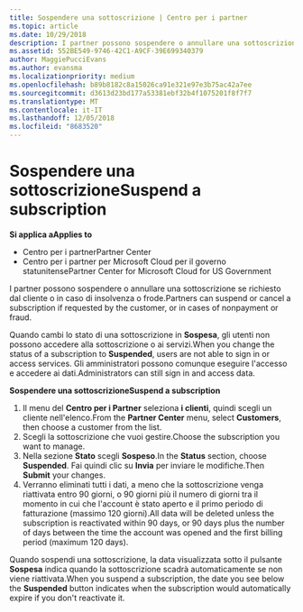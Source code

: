 ```yaml
---
title: Sospendere una sottoscrizione | Centro per i partner
ms.topic: article
ms.date: 10/29/2018
description: I partner possono sospendere o annullare una sottoscrizione se richiesto dal cliente o in caso di insolvenza o frode.
ms.assetid: 552BE549-9746-42C1-A9CF-39E699340379
author: MaggiePucciEvans
ms.author: evansma
ms.localizationpriority: medium
ms.openlocfilehash: b89b8182c8a15026ca91e321e97e3b75ac42a7ee
ms.sourcegitcommit: d3613d23bd177a53381ebf32b4f1075201f8f7f7
ms.translationtype: MT
ms.contentlocale: it-IT
ms.lasthandoff: 12/05/2018
ms.locfileid: "8683520"
---
```

# <a name="suspend-a-subscription"></a><span data-ttu-id="253a0-103">Sospendere una sottoscrizione</span><span class="sxs-lookup"><span data-stu-id="253a0-103">Suspend a subscription</span></span>

**<span data-ttu-id="253a0-104">Si applica a</span><span class="sxs-lookup"><span data-stu-id="253a0-104">Applies to</span></span>**

-  <span data-ttu-id="253a0-105">Centro per i partner</span><span class="sxs-lookup"><span data-stu-id="253a0-105">Partner Center</span></span>
-  <span data-ttu-id="253a0-106">Centro per i partner per Microsoft Cloud per il governo statunitense</span><span class="sxs-lookup"><span data-stu-id="253a0-106">Partner Center for Microsoft Cloud for US Government</span></span>


<span data-ttu-id="253a0-107">I partner possono sospendere o annullare una sottoscrizione se richiesto dal cliente o in caso di insolvenza o frode.</span><span class="sxs-lookup"><span data-stu-id="253a0-107">Partners can suspend or cancel a subscription if requested by the customer, or in cases of nonpayment or fraud.</span></span>

<span data-ttu-id="253a0-108">Quando cambi lo stato di una sottoscrizione in **Sospesa**, gli utenti non possono accedere alla sottoscrizione o ai servizi.</span><span class="sxs-lookup"><span data-stu-id="253a0-108">When you change the status of a subscription to **Suspended**, users are not able to sign in or access services.</span></span> <span data-ttu-id="253a0-109">Gli amministratori possono comunque eseguire l'accesso e accedere ai dati.</span><span class="sxs-lookup"><span data-stu-id="253a0-109">Administrators can still sign in and access data.</span></span>

**<span data-ttu-id="253a0-110">Sospendere una sottoscrizione</span><span class="sxs-lookup"><span data-stu-id="253a0-110">Suspend a subscription</span></span>**

1.  <span data-ttu-id="253a0-111">Il menu del **Centro per i Partner** seleziona **i clienti**, quindi scegli un cliente nell'elenco.</span><span class="sxs-lookup"><span data-stu-id="253a0-111">From the **Partner Center** menu, select **Customers**, then choose a customer from the list.</span></span>
2.  <span data-ttu-id="253a0-112">Scegli la sottoscrizione che vuoi gestire.</span><span class="sxs-lookup"><span data-stu-id="253a0-112">Choose the subscription you want to manage.</span></span>
3.  <span data-ttu-id="253a0-113">Nella sezione **Stato** scegli **Sospeso**.</span><span class="sxs-lookup"><span data-stu-id="253a0-113">In the **Status** section, choose **Suspended**.</span></span> <span data-ttu-id="253a0-114">Fai quindi clic su **Invia** per inviare le modifiche.</span><span class="sxs-lookup"><span data-stu-id="253a0-114">Then **Submit** your changes.</span></span>
4.  <span data-ttu-id="253a0-115">Verranno eliminati tutti i dati, a meno che la sottoscrizione venga riattivata entro 90 giorni, o 90 giorni più il numero di giorni tra il momento in cui che l'account è stato aperto e il primo periodo di fatturazione (massimo 120 giorni).</span><span class="sxs-lookup"><span data-stu-id="253a0-115">All data will be deleted unless the subscription is reactivated within 90 days, or 90 days plus the number of days between the time the account was opened and the first billing period (maximum 120 days).</span></span>

<span data-ttu-id="253a0-116">Quando sospendi una sottoscrizione, la data visualizzata sotto il pulsante **Sospesa** indica quando la sottoscrizione scadrà automaticamente se non viene riattivata.</span><span class="sxs-lookup"><span data-stu-id="253a0-116">When you suspend a subscription, the date you see below the **Suspended** button indicates when the subscription would automatically expire if you don't reactivate it.</span></span> 
